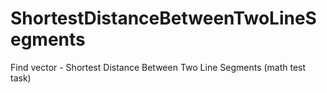 # ShortestDistanceBetweenTwoLineSegments
Find vector - Shortest Distance Between Two Line Segments (math test task)
